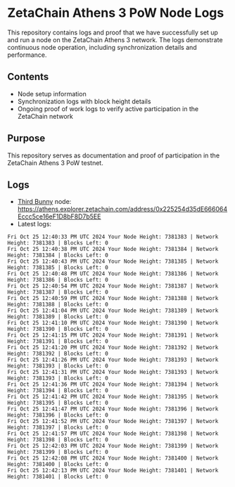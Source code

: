 # ZetaChain Athens 3 PoW Node Logs
This repository contains logs and proof that we have successfully set up and run a node on the ZetaChain Athens 3 network. The logs demonstrate continuous node operation, including synchronization details and performance.

## Contents
- Node setup information
- Synchronization logs with block height details
- Ongoing proof of work logs to verify active participation in the ZetaChain network

## Purpose
This repository serves as documentation and proof of participation in the ZetaChain Athens 3 PoW testnet.

## Logs

- [Third Bunny](https://thirdbunny.xyz/) node: https://athens.explorer.zetachain.com/address/0x225254d35dE666064Eccc5ce16eF1D8bF8D7b5EE
- Latest logs:
```
Fri Oct 25 12:40:33 PM UTC 2024 Your Node Height: 7381383 | Network Height: 7381383 | Blocks Left: 0
Fri Oct 25 12:40:38 PM UTC 2024 Your Node Height: 7381384 | Network Height: 7381384 | Blocks Left: 0
Fri Oct 25 12:40:43 PM UTC 2024 Your Node Height: 7381385 | Network Height: 7381385 | Blocks Left: 0
Fri Oct 25 12:40:48 PM UTC 2024 Your Node Height: 7381386 | Network Height: 7381386 | Blocks Left: 0
Fri Oct 25 12:40:54 PM UTC 2024 Your Node Height: 7381387 | Network Height: 7381387 | Blocks Left: 0
Fri Oct 25 12:40:59 PM UTC 2024 Your Node Height: 7381388 | Network Height: 7381388 | Blocks Left: 0
Fri Oct 25 12:41:04 PM UTC 2024 Your Node Height: 7381389 | Network Height: 7381389 | Blocks Left: 0
Fri Oct 25 12:41:10 PM UTC 2024 Your Node Height: 7381390 | Network Height: 7381390 | Blocks Left: 0
Fri Oct 25 12:41:15 PM UTC 2024 Your Node Height: 7381391 | Network Height: 7381391 | Blocks Left: 0
Fri Oct 25 12:41:20 PM UTC 2024 Your Node Height: 7381392 | Network Height: 7381392 | Blocks Left: 0
Fri Oct 25 12:41:26 PM UTC 2024 Your Node Height: 7381393 | Network Height: 7381393 | Blocks Left: 0
Fri Oct 25 12:41:31 PM UTC 2024 Your Node Height: 7381393 | Network Height: 7381393 | Blocks Left: 0
Fri Oct 25 12:41:36 PM UTC 2024 Your Node Height: 7381394 | Network Height: 7381394 | Blocks Left: 0
Fri Oct 25 12:41:42 PM UTC 2024 Your Node Height: 7381395 | Network Height: 7381395 | Blocks Left: 0
Fri Oct 25 12:41:47 PM UTC 2024 Your Node Height: 7381396 | Network Height: 7381396 | Blocks Left: 0
Fri Oct 25 12:41:52 PM UTC 2024 Your Node Height: 7381397 | Network Height: 7381397 | Blocks Left: 0
Fri Oct 25 12:41:57 PM UTC 2024 Your Node Height: 7381398 | Network Height: 7381398 | Blocks Left: 0
Fri Oct 25 12:42:03 PM UTC 2024 Your Node Height: 7381399 | Network Height: 7381399 | Blocks Left: 0
Fri Oct 25 12:42:08 PM UTC 2024 Your Node Height: 7381400 | Network Height: 7381400 | Blocks Left: 0
Fri Oct 25 12:42:13 PM UTC 2024 Your Node Height: 7381401 | Network Height: 7381401 | Blocks Left: 0
```
